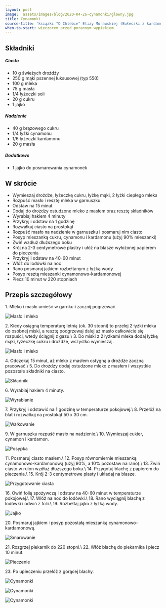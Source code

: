 ```yaml
---
layout: post
image:  assets/images/blog/2020-04-26-cynamonki/glowny.jpg
title: Cynamonki
source-title: 'książki "O Chlebie" Elizy Mórawskiej (Bułeczki z kardamonem i cynamonem)'
when-to-start: wieczorem przed porannym wypiekiem
---
```


## Składniki

##### Ciasto

* 10 g świeżych drożdży
* 250 g mąki pszennej luksusowej (typ 550)
* 100 g mleka
* 75 g masła
* 1/4 łyżeczki soli
* 20 g cukru
* 1 jajko

##### Nadzienie

* 40 g brązowego cukru
* 1/4 łyżki cynamonu
* 1/6 łyżeczki kardamonu
* 20 g masła

##### Dodatkowo

* 1 jajko do posmarowania cynamonek

## W skrócie

* Wymieszaj drożdże, łyżeczkę cukru, łyżkę mąki, 2 łyżki ciepłego mleka
* Rozpuść masło i resztę mleka w garnuszku
* Odstaw na 15 minut
* Dodaj do drożdży ostudzone mleko z masłem oraz resztę składników
* Wyrabiaj hakiem 4 minuty
* Przykryj i odstaw na 1 godzinę
* Rozwałkuj ciasto na prostokąt
* Rozpuść masło na nadzienie w garnuszku i posmaruj nim ciasto
* Posyp mieszanką cukru, cynamonu i kardamonu (użyj 90% mieszanki)
* Zwiń wzdłuż dłuższego boku
* Krój na 2-3 centymetrowe plastry i ułóż na blasze wyłożonej papierem do pieczenia
* Przykryj i odstaw na 40-60 minut
* Włóż do lodówki na noc
* Rano posmaruj jajkiem rozbełtanym z łyżką wody
* Posyp resztą mieszanki cynamonowo-kardamonowej
* Piecz 10 minut w 220 stopniach

## Przepis szczegółowy

1\. Mleko i masło umieść w garnku i zacznij pogrzewać.

![Masło i mleko](/assets/images/blog/2020-04-26-cynamonki/maslo.jpg)

2\. Kiedy osiągną temperaturę letnią (ok. 30 stopni) to przelej 2 łyżki mleka do osobnej miski, a resztę podgrzewaj dalej aż masło całkowicie się rozpuści, wtedy ściągnij z gazu.\\
3\. Do miski z 2 łyżkami mleka dodaj łyżkę mąki, łyżeczkę cukru i drożdże, wszystko wymieszaj.

![Masło i mleko](/assets/images/blog/2020-04-26-cynamonki/drozdze.jpg)

4\. Odczekaj 15 minut, aż mleko z masłem ostygną a drożdże zaczną pracować.\\
5\. Do drożdży dodaj ostudzone mleko z masłem i wszystkie pozostałe składniki na ciasto.

![Składniki](/assets/images/blog/2020-04-26-cynamonki/skladniki.jpg)

6\. Wyrabiaj hakiem 4 minuty.

![Wyrabianie](/assets/images/blog/2020-04-26-cynamonki/wyrabianie.jpg)

7\. Przykryj i odstawić na 1 godzinę w temperaturze pokojowej.\\
8\. Przełóż na blat i rozwałkuj na prostokąt 50 x 30 cm.

![Wałkowanie](/assets/images/blog/2020-04-26-cynamonki/walkowanie.jpg)

9\. W garnuszku rozpuść masło na nadzienie.\\
10\. Wymieszaj cukier, cynamon i kardamon.

![Posypka](/assets/images/blog/2020-04-26-cynamonki/posypka.jpg)

11\. Posmaruj ciasto masłem.\\
12\. Posyp równomiernie mieszanką cynamonowo-kardamonową (użyj 90%, a 10% pozostaw na rano).\\
13\. Zwiń ciasto w rulon wzdłuż dłuższego boku.\\
14\. Przygotuj blachę z papierem do pieczenia.\\
15\. Krój 2-3 centymetrowe plasty i układaj na blasze.

![Przygotowanie ciasta](/assets/images/blog/2020-04-26-cynamonki/przygotowanie-ciasta.jpg)

16\. Owiń folią spożywczą i odstaw na 40-60 minut w temperaturze pokojowej.\\
17\. Włóż na noc do lodówki.\\
18\. Rano wyciągnij blachę z lodówki i odwiń z folii.\\
19\. Rozbełtaj jajko z łyżką wody.

![Jajko](/assets/images/blog/2020-04-26-cynamonki/jajko.jpg)

20\. Posmaruj jajkiem i posyp pozostałą mieszanką cynamonowo-kardamonową.

![Smarowanie](/assets/images/blog/2020-04-26-cynamonki/smarowanie.jpg)

21\. Rozgrzej piekarnik do 220 stopni.\\
22\. Włóż blachę do piekarnika i piecz 10 minut.

![Pieczenie](/assets/images/blog/2020-04-26-cynamonki/pieczenie.jpg)

23\. Po upieczeniu przełóż z gorącej blachy.

![Cynamonki](/assets/images/blog/2020-04-26-cynamonki/koniec.jpg)

![Cynamonki](/assets/images/blog/2020-04-26-cynamonki/koniec-drugi.jpg)

![Cynamonki](/assets/images/blog/2020-04-26-cynamonki/koniec-trzeci.jpg)